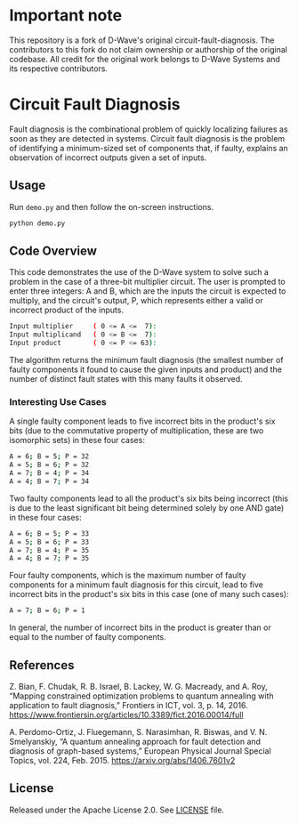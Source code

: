 # Important note
This repository is a fork of D-Wave's original circuit-fault-diagnosis. The contributors to this fork do not claim ownership or authorship of the original codebase. All credit for the original work belongs to D-Wave Systems and its respective contributors.

# Circuit Fault Diagnosis

Fault diagnosis is the combinational problem of quickly localizing failures as
soon as they are detected in systems. Circuit fault diagnosis is the problem of
identifying a minimum-sized set of components that, if faulty, explains an
observation of incorrect outputs given a set of inputs.

## Usage

Run `demo.py` and then follow the on-screen instructions.

```bash
python demo.py
```

## Code Overview

This code demonstrates the use of the D-Wave system to solve such a problem in
the case of a three-bit multiplier circuit. The user is prompted to enter three
integers: A and B, which are the inputs the circuit is expected to multiply,
and the circuit's output, P, which represents either a valid or incorrect
product of the inputs.

```bash
Input multiplier     ( 0 <= A <=  7):
Input multiplicand   ( 0 <= B <=  7):
Input product        ( 0 <= P <= 63):
```

The algorithm returns the minimum fault diagnosis (the smallest number of
faulty components it found to cause the given inputs and product) and the
number of distinct fault states with this many faults it observed.


### Interesting Use Cases

A single faulty component leads to five incorrect bits in the product's six
bits (due to the commutative property of multiplication, these are two
isomorphic sets) in these four cases:

```bash
A = 6; B = 5; P = 32
A = 5; B = 6; P = 32
A = 7; B = 4; P = 34
A = 4; B = 7; P = 34
```

Two faulty components lead to all the product's six bits being incorrect (this
is due to the least significant bit being determined solely by one AND gate) in
these four cases:

```bash
A = 6; B = 5; P = 33
A = 5; B = 6; P = 33
A = 7; B = 4; P = 35
A = 4; B = 7; P = 35
```

Four faulty components, which is the maximum number of faulty components for a
minimum fault diagnosis for this circuit, lead to five incorrect bits in the
product's six bits in this case (one of many such cases):

```bash
A = 7; B = 6; P = 1
```

In general, the number of incorrect bits in the product is greater than or
equal to the number of faulty components.

## References

Z. Bian, F. Chudak, R. B. Israel, B. Lackey, W. G. Macready, and A. Roy,
“Mapping constrained optimization problems to quantum annealing with
application to fault diagnosis,” Frontiers in ICT, vol. 3, p. 14, 2016.
https://www.frontiersin.org/articles/10.3389/fict.2016.00014/full

A. Perdomo-Ortiz, J. Fluegemann, S. Narasimhan, R. Biswas, and V. N.
Smelyanskiy, “A quantum annealing approach for fault detection and diagnosis of
graph-based systems,” European Physical Journal Special Topics, vol. 224, Feb.
2015.
https://arxiv.org/abs/1406.7601v2

## License

Released under the Apache License 2.0. See [LICENSE](LICENSE) file.
